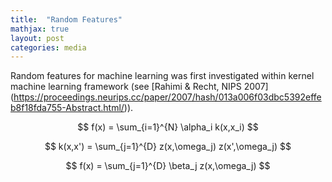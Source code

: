 ```yaml
---
title:  "Random Features"
mathjax: true
layout: post
categories: media
---
```


Random features for machine learning was first investigated within kernel machine learning framework (see [Rahimi & Recht, NIPS 2007] (https://proceedings.neurips.cc/paper/2007/hash/013a006f03dbc5392effeb8f18fda755-Abstract.html/)).

$$
f(x) = \sum_{i=1}^{N} \alpha_i k(x,x_i)
$$

$$
k(x,x') = \sum_{j=1}^{D} z(x,\omega_j) z(x',\omega_j)
$$

$$
f(x) = \sum_{j=1}^{D} \beta_j z(x,\omega_j)
$$
